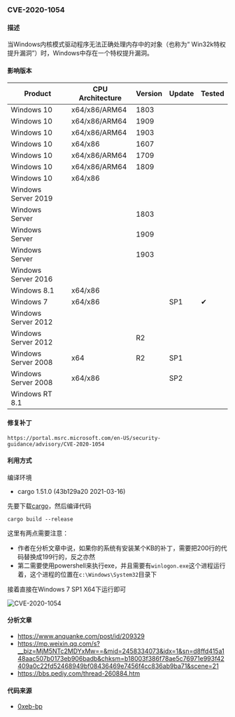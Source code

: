 ### CVE-2020-1054

#### 描述

当Windows内核模式驱动程序无法正确处理内存中的对象（也称为“ Win32k特权提升漏洞”）时，Windows中存在一个特权提升漏洞。

#### 影响版本

| Product             | CPU Architecture | Version | Update | Tested             |
| ------------------- | ---------------- | ------- | ------ | ------------------ |
| Windows 10          | x64/x86/ARM64 | 1803 |        |                    |
| Windows 10          | x64/x86/ARM64 | 1909 |        |                    |
| Windows 10          | x64/x86/ARM64 | 1903   |        |  |
| Windows 10          | x64/x86    | 1607  |        |  |
| Windows 10          | x64/x86/ARM64 | 1709 |        |                    |
| Windows 10 | x64/x86/ARM64 | 1809 | | |
| Windows 10          | x64/x86    |         |        |                    |
| Windows Server 2019 |                  |         |        |                    |
| Windows Server      |                  | 1803 |        |                    |
| Windows Server      |                  | 1909 |        |                    |
| Windows Server      |                  | 1903 |        |                    |
| Windows Server 2016 | |  | | |
| Windows 8.1 | x64/x86 |  | | |
| Windows 7 | x64/x86 |  | SP1 | &#10004; |
| Windows Server 2012 |  |  |  | |
| Windows Server 2012 | | R2 | | |
| Windows Server 2008 | x64 | R2 | SP1 | |
| Windows Server 2008 | x64/x86          |  | SP2 | |
| Windows RT 8.1 | |  | | |

#### 修复补丁

```
https://portal.msrc.microsoft.com/en-US/security-guidance/advisory/CVE-2020-1054
```

#### 利用方式

编译环境

- cargo 1.51.0 (43b129a20 2021-03-16)

先要下载[cargo](https://www.rust-lang.org/learn/get-started)，然后编译代码

```
cargo build --release
```

这里有两点需要注意：

- 作者在分析文章中说，如果你的系统有安装某个KB的补丁，需要把200行的代码替换成199行的，反之亦然
- 第二需要使用powershell来执行exe，并且需要有`winlogon.exe`这个进程运行着，这个进程的位置在`c:\Windows\System32`目录下

接着直接在Windows 7 SP1 X64下运行即可 

![CVE-2020-1054](https://github.com/Ascotbe/Random-img/blob/master/WindowsKernelExploits/CVE-2020-1054_windows_7_x64.gif?raw=true)

#### 分析文章
- https://www.anquanke.com/post/id/209329
- https://mp.weixin.qq.com/s?__biz=MjM5NTc2MDYxMw==&mid=2458334073&idx=1&sn=d8ffd415a148aac507b0173eb906badb&chksm=b18003f386f78ae5c76971e993f42409a0c22fd52468949bf08436469e7456f4cc836ab9ba71&scene=21
- https://bbs.pediy.com/thread-260884.htm

#### 代码来源

- [0xeb-bp](https://github.com/0xeb-bp/cve-2020-1054)